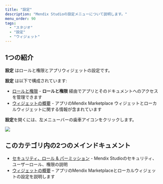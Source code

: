 ```yaml
---
title: "設定"
description: "Mendix Studioの設定メニューについて説明します。"
menu_order: 90
tags:
  - "スタジオ"
  - "設定"
  - "ウィジェット"
---
```


## 1つの紹介

**設定** はロールと権限とアプリウィジェットの設定です。

**設定** は以下で構成されています:

* [ロールと権限](settings-security) - **ロールと権限** 経由でアプリとそのドキュメントへのアクセスを管理できます
* [ウィジェットの概要](settings-widget-overview) - アプリのMendix Marketplace ウィジェットとローカルウィジェットに関する情報が含まれています

**設定**を開くには、左メニューバーの歯車アイコンをクリックします。

![](attachments/settings/settings-icon.png)

## このカテゴリ内の2つのメインドキュメント

* [セキュリティ、ロール & パーミッション](settings-security) - Mendix Studioのセキュリティ、ユーザーロール、権限の説明
* [ウィジェットの概要](settings-widget-overview) – アプリのMendix Marketplaceとローカルウィジェットの設定を説明します
